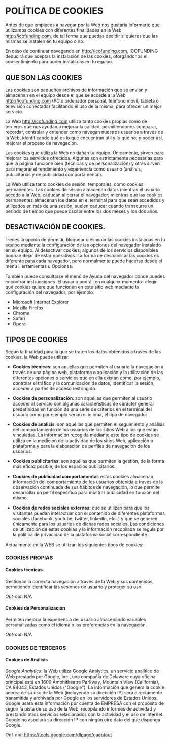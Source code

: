 # POLÍTICA DE COOKIES

Antes de que empieces a navegar por la Web nos gustaría informarte que utilizamos cookies con diferentes finalidades en la Web http://icofunding.com, de tal forma que puedas decidir si quieres que las mismas se instalen en tu equipo o no.

En caso de continuar navegando en http://icofunding.com, ICOFUNDING deducirá que aceptas la instalación de las cookies, otorgándonos el consentimiento para poder instalarlas en tu equipo.

## QUE SON LAS COOKIES

Las cookies son pequeños archivos de información que se envían y almacenan en el equipo desde el que se accede a la Web http://icofunding.com (PC u ordenador personal, teléfono móvil, tableta o televisión conectada) facilitando el uso de la misma, para ofrecer un mejor servicio.

La Web http://icofunding.com utiliza tanto cookies propias como de terceros que nos ayudan a mejorar la calidad, permitiéndonos comparar, recordar, controlar y entender como navegan nuestros usuarios a través de la Web, identificando qué es lo que encuentran útil y lo que no; y poder así, mejorar el proceso de navegación.

Las cookies que utiliza la Web no dañan tu equipo. Únicamente, sirven para mejorar los servicios ofrecidos. Algunas son estrictamente necesarias para que la página funcione bien (técnicas y de personalización) y otras sirven para mejorar el rendimiento y experiencia como usuario (análisis, publicitarias y de publicidad comportamental).

La Web utiliza tanto cookies de sesión, temporales, como cookies permanentes. Las cookies de sesión almacenan datos mientras el usuario accede a la Web, caducan al cerrar el navegador; mientras que las cookies permanentes almacenan los datos en el terminal para que sean accedidos y utilizados en más de una sesión, suelen caducar cuando transcurre un periodo de tiempo que puede oscilar entre los dos meses y los dos años.

## DESACTIVACIÓN DE COOKIES. 

Tienes la opción de permitir, bloquear o eliminar las cookies instaladas en tu equipo mediante la configuración de las opciones del navegador instalado en su equipo. Al desactivar cookies, algunos de los servicios disponibles podrían dejar de estar operativos. La forma de deshabilitar las cookies es diferente para cada navegador, pero normalmente puede hacerse desde el menú Herramientas u Opciones.

También puede consultarse el menú de Ayuda del navegador dónde puedes encontrar instrucciones. El usuario podrá -en cualquier momento- elegir qué cookies quiere que funcionen en este sitio web mediante la configuración del navegador; por ejemplo:

* Microsoft Internet Explorer
* Mozilla Firefox
* Chrome
* Safari
* Opera

## TIPOS DE COOKIES

Según la finalidad para la que se traten los datos obtenidos a través de las cookies, la Web puede utilizar:

* **Cookies técnicas**: son aquéllas que permiten al usuario la navegación a través de una página web, plataforma o aplicación y la utilización de las diferentes opciones o servicios que en ella existan como, por ejemplo, controlar el tráfico y la comunicación de datos, identificar la sesión, acceder a partes de acceso restringido.

* **Cookies de personalización**: son aquéllas que permiten al usuario acceder al servicio con algunas características de carácter general predefinidas en función de una serie de criterios en el terminal del usuario como por ejemplo serian el idioma, el tipo de navegador

* **Cookies de análisis**: son aquéllas que permiten el seguimiento y análisis del comportamiento de los usuarios de los sitios Web a los que están vinculadas. La información recogida mediante este tipo de cookies se utiliza en la medición de la actividad de los sitios Web, aplicación o plataforma y para la elaboración de perfiles de navegación de los usuarios.

* **Cookies publicitarias**: son aquéllas que permiten la gestión, de la forma más eficaz posible, de los espacios publicitarios.

* **Cookies de publicidad comportamental**: estas cookies almacenan información del comportamiento de los usuarios obtenida a través de la observación continuada de sus hábitos de navegación, lo que permite desarrollar un perfil específico para mostrar publicidad en función del mismo.

* **Cookies de redes sociales externas**: que se utilizan para que los visitantes puedan interactuar con el contenido de diferentes plataformas sociales (facebook, youtube, twitter, linkedIn, etc..) y que se generen únicamente para los usuarios de dichas redes sociales. Las condiciones de utilización de estas cookies y la información recopilada se regula por la política de privacidad de la plataforma social correspondiente.

Actualmente en la WEB se utilizan los siguientes tipos de cookies:

### COOKIES PROPIAS

#### Cookies técnicas

Gestionan la correcta navegación a través de la Web y sus contenidos, permitiendo identificar las sesiones de usuario y proteger su uso.

*Opt-out*: N/A

#### Cookies de Personalización

Permiten mejorar la experiencia del usuario almacenando variables personalizadas como el idioma o las preferencias en la navegación.

*Opt-out*: N/A

### COOKIES DE TERCEROS

#### Cookies de Análisis

*Google Analytics*: la Web utiliza Google Analytics, un servicio analítico de Web prestado por Google, Inc., una compañía de Delaware cuya oficina principal está en 1600 Amphitheatre Parkway, Mountain View (California), CA 94043, Estados Unidos ("Google"). La información que genera la cookie acerca de su uso de la Web (incluyendo su dirección IP) será directamente transmitida y archivada por Google en los servidores de Estados Unidos. Google usará esta información por cuenta de EMPRESA con el propósito de seguir la pista de su uso de la Web, recopilando informes de actividad y prestando otros servicios relacionados con la actividad y el uso de Internet. Google no asociará su dirección IP con ningún otro dato del que disponga Google.

*Opt-out*: https://tools.google.com/dlpage/gaoptout



